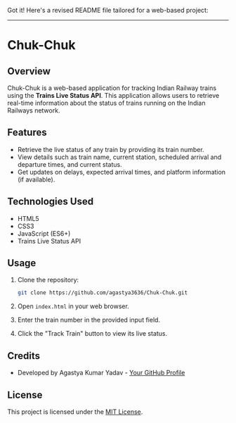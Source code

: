 Got it! Here's a revised README file tailored for a web-based project:

---

# Chuk-Chuk

## Overview

Chuk-Chuk is a web-based application for tracking Indian Railway trains using the **Trains Live Status API**. This application allows users to retrieve real-time information about the status of trains running on the Indian Railways network.

## Features

- Retrieve the live status of any train by providing its train number.
- View details such as train name, current station, scheduled arrival and departure times, and current status.
- Get updates on delays, expected arrival times, and platform information (if available).

## Technologies Used

- HTML5
- CSS3
- JavaScript (ES6+)
- Trains Live Status API

## Usage

1. Clone the repository:
   ```bash
   git clone https://github.com/agastya3636/Chuk-Chuk.git
   ```

2. Open `index.html` in your web browser.

3. Enter the train number in the provided input field.

4. Click the "Track Train" button to view its live status.

## Credits

- Developed by Agastya Kumar Yadav - [Your GitHub Profile](https://github.com/your_profile)

## License

This project is licensed under the [MIT License](LICENSE).

